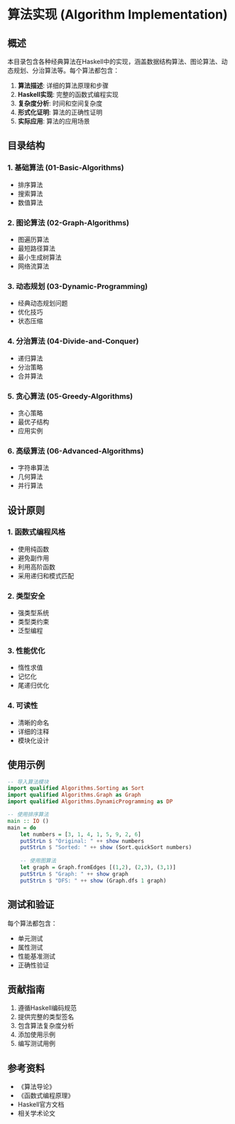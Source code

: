 # 算法实现 (Algorithm Implementation)

## 概述

本目录包含各种经典算法在Haskell中的实现，涵盖数据结构算法、图论算法、动态规划、分治算法等。每个算法都包含：

1. **算法描述**: 详细的算法原理和步骤
2. **Haskell实现**: 完整的函数式编程实现
3. **复杂度分析**: 时间和空间复杂度
4. **形式化证明**: 算法的正确性证明
5. **实际应用**: 算法的应用场景

## 目录结构

### 1. 基础算法 (01-Basic-Algorithms)

- 排序算法
- 搜索算法
- 数值算法

### 2. 图论算法 (02-Graph-Algorithms)

- 图遍历算法
- 最短路径算法
- 最小生成树算法
- 网络流算法

### 3. 动态规划 (03-Dynamic-Programming)

- 经典动态规划问题
- 优化技巧
- 状态压缩

### 4. 分治算法 (04-Divide-and-Conquer)

- 递归算法
- 分治策略
- 合并算法

### 5. 贪心算法 (05-Greedy-Algorithms)

- 贪心策略
- 最优子结构
- 应用实例

### 6. 高级算法 (06-Advanced-Algorithms)

- 字符串算法
- 几何算法
- 并行算法

## 设计原则

### 1. 函数式编程风格

- 使用纯函数
- 避免副作用
- 利用高阶函数
- 采用递归和模式匹配

### 2. 类型安全

- 强类型系统
- 类型类约束
- 泛型编程

### 3. 性能优化

- 惰性求值
- 记忆化
- 尾递归优化

### 4. 可读性

- 清晰的命名
- 详细的注释
- 模块化设计

## 使用示例

```haskell
-- 导入算法模块
import qualified Algorithms.Sorting as Sort
import qualified Algorithms.Graph as Graph
import qualified Algorithms.DynamicProgramming as DP

-- 使用排序算法
main :: IO ()
main = do
    let numbers = [3, 1, 4, 1, 5, 9, 2, 6]
    putStrLn $ "Original: " ++ show numbers
    putStrLn $ "Sorted: " ++ show (Sort.quickSort numbers)
    
    -- 使用图算法
    let graph = Graph.fromEdges [(1,2), (2,3), (3,1)]
    putStrLn $ "Graph: " ++ show graph
    putStrLn $ "DFS: " ++ show (Graph.dfs 1 graph)
```

## 测试和验证

每个算法都包含：

- 单元测试
- 属性测试
- 性能基准测试
- 正确性验证

## 贡献指南

1. 遵循Haskell编码规范
2. 提供完整的类型签名
3. 包含算法复杂度分析
4. 添加使用示例
5. 编写测试用例

## 参考资料

- 《算法导论》
- 《函数式编程原理》
- Haskell官方文档
- 相关学术论文

